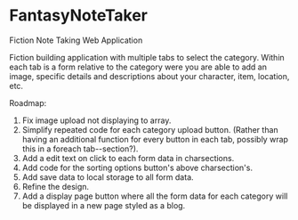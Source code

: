 # FantasyNoteTaker
Fiction Note Taking Web Application


Fiction building application with multiple tabs to select the category. Within each tab is a form relative to the category were you are able to add an image, specific details and descriptions about your character, item, location, etc. 


Roadmap:

1. Fix image upload not displaying to array.
2. Simplify repeated code for each category upload button. (Rather than having an additional function for every button in each tab, possibly wrap this in a foreach tab--section?).
3. Add a edit text on click to each form data in charsections.
4. Add code for the sorting options button's above charsection's.
5. Add save data to local storage to all form data.
6. Refine the design.
7. Add a display page button where all the form data for each category will be displayed in a new page styled as a blog.
